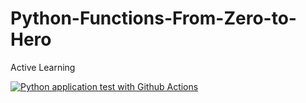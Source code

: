 # Python-Functions-From-Zero-to-Hero
Active Learning

[![Python application test with Github Actions](https://github.com/supiwmi/Python-Functions-From-Zero-Hero/actions/workflows/main.yml/badge.svg)](https://github.com/supiwmi/Python-Functions-From-Zero-Hero/actions/workflows/main.yml)
